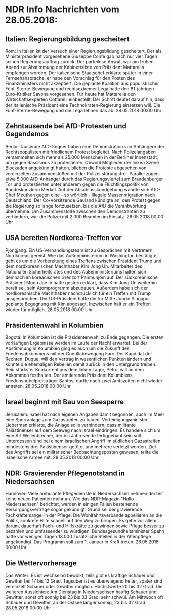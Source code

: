 # NDR Info Nachrichten vom 28.05.2018:


## Italien: Regierungsbildung gescheitert
Rom: In Italien ist der Versuch einer Regierungsbildung gescheitert. Der als Ministerpräsident vorgesehene Giuseppe Conte gab nach nur vier Tagen seinen Regierungsauftrag zurück. Der parteilose Anwalt war am frühen Abend zur Abstimmung der Kabinettsliste von Präsident Mattarella empfangen worden. Der italienische Staatschef erklärte später in einer Fernsehansprache, er habe den Vorschlag für den Posten des Finanzministers nicht akzeptiert. Die geplante Koalition aus populistischer Fünf-Sterne-Bewegung und rechtsextremer Lega hatte den 81-jährigen Euro-Kritiker Savona vorgesehen. Für heute hat Mattarella den Wirtschaftsexperten Cottarelli einbestellt. Der Schritt deutet darauf hin, dass der italienische Präsident eine Technokraten-Regierung einsetzen will. Die Fünf-Sterne-Bewegung und die Lega lehnen das ab. 28.05.2018 00:00 Uhr 

## Zehntausende bei AfD-Protesten und Gegendemos
Berlin: Tausende AfD-Gegner haben eine Demonstration von Anhängern der Rechtspopulisten mit friedlichem Protest begleitet. Nach Polizeiangaben versammelten sich mehr als 25.000 Menschen in der Berliner Innenstadt, um gegen Rassismus zu protestieren. Obwohl Mitglieder der linken Szene Blockaden angekündigt hatten, blieben die Proteste abgesehen von vereinzelten Zusammenstößen mit der Polizei störungsfrei. Parallel zogen etwa 5.000 AfD-Anhänger durch das Regierungsviertel zum Brandenburger Tor und protestierten unter anderem gegen die Flüchtlingspolitik von Bundeskanzlerin Merkel. Auf der Abschlusskundgebung wandte sich AfD-Chef Meuthen gegen eine - so wörtlich - illegale Massenmigration nach Deutschland. Der Co-Vorsitzende Gauland kündigte an, den Protest gegen die Regierung so lange fortzusetzen, bis die AfD die Verantwortung übernehme. Um Zusammenstöße zwischen den Demonstranten zu verhindern, war die Polizei mit 2.000 Beamten im Einsatz. 28.05.2018 00:00 Uhr 

## USA bereiten Nordkorea-Treffen vor
Pjöngjang: Ein US-Verhandlungsteam ist zu Gesprächen mit Vertretern Nordkoreas gereist. Wie das Außenministerium in Washington bestätigte, geht es um die Vorbereitung eines Treffens zwischen Präsident Trump und dem nordkoreanischen Machthaber Kim Jong Un. Mitarbeiter des Nationalen Sicherheitsrates und des Außenministeriums halten sich demnach im koreanischen Grenzort Panmunjom auf. Der südkoreanische Präsident Moon Jae In hatte gestern erklärt, dass Kim Jong Un weiterhin bereit sei, sein Atomprogramm abzubauen. Außerdem habe sich der nordkoreanische Machthaber nachdrücklich für ein Treffen mit Trump ausgesprochen. Der US-Präsident hatte die für Mitte Juni in Singapur geplante Begegnung mit Kim abgesagt. Inzwischen hält er ein Treffen wieder für möglich. 28.05.2018 00:00 Uhr 

## Präsidentenwahl in Kolumbien
Bogotá: In Kolumbien ist die Präsidentenwahl zu Ende gegangen. Die ersten vorläufigen Ergebnisse werden im Laufe der Nacht erwartet. Bei der Abstimmung in Kolumbien ging es auch um die Zukunft des Friedensabkommens mit der Guerillabewegung Farc. Der Kandidat der Rechten, Duque, will den Vertrag in wesentlichen Punkten ändern und könnte die ehemaligen Rebellen damit zurück in den Untergrund treiben. Sein stärkster Konkurrent aus dem linken Lager, Petro, will an dem Abkommen festhalten. Der amtierende Präsident Kolumbiens, Friedensnobelpreisträger Santos, durfte nach zwei Amtszeiten nicht wieder antreten. 28.05.2018 00:00 Uhr 

## Israel beginnt mit Bau von Seesperre
Jerusalem: Israel hat nach eigenen Angaben damit begonnen, auch im Meer eine Sperranlage zum Gazastreifen zu bauen. Verteidigungsminister Lieberman erklärte, die Anlage solle verhindern, dass militante Palästinenser auf dem Seeweg nach Israel eindringen. Es handele sich um eine Art Wellenbrecher, der bis Jahresende fertiggebaut sein soll. Unterdessen sind bei einem israelischen Angriff im südlichen Gazastreifen mindestens drei Palästinenser getötet und mehrere verletzt worden. Ziel des Angriffs sei ein militärischer Beobachtungsposten gewesen, teilte die israelische Armee mit. 28.05.2018 00:00 Uhr 

## NDR: Gravierender Pflegenotstand in Niedersachsen
Hannover: Viele ambulante Pflegedienste in Niedersachsen nehmen derzeit keine neuen Patienten mehr an. Wie das NDR-Magazin "Hallo Niedersachsen" berichtet, werden in einigen Fällen bestehende Versorgungsverträge sogar gekündigt. Grund sei der gravierende Fachkräftemangel in der Pflege. Die Wohlfahrtsverbände appellieren an die Politik, konkrete Hilfe schnell auf den Weg zu bringen. Es gehe vor allem darum, dauerhaft Fach- und Hilfskräfte zu gewinnen sowie Pflege besser zu bezahlen und umfassender zu würdigen. Bundesgesundheitsminister Spahn hatte vor wenigen Tagen 13.000 zusätzliche Stellen in der Altenpflege angekündigt. Das Programm soll zum 1. Januar in Kraft treten. 28.05.2018 00:00 Uhr 

## Die Wettervorhersage
Das Wetter: Es ist wechselnd bewölkt, teils gibt es kräftige Schauer und Gewitter bei 17 bis 12 Grad. Tagsüber ist es überwiegend heiter, später sind vereinzelt Schauer oder Gewitter möglich. Höchstwerte 20 bis 32 Grad. Die weiteren Aussichten: Am Dienstag in Niedersachsen häufig Schauer und Gewitter, sonst oft sonnig bei 23 bis 33 Grad, sehr schwül. Am Mittwoch oft Schauer und Gewitter, an der Ostsee länger sonnig, 23 bis 32 Grad. 28.05.2018 00:00 Uhr 
